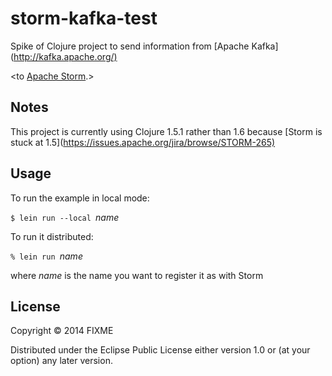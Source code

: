 storm-kafka-test
================

Spike of Clojure project to send information from [Apache
Kafka](<http://kafka.apache.org/)>

<to [Apache Storm](https://storm.apache.org/).>

Notes
-----

This project is currently using Clojure 1.5.1 rather than 1.6 because [Storm is
stuck at 1.5](<https://issues.apache.org/jira/browse/STORM-265)>

Usage
-----

To run the example in local mode:

`$ lein run --local `*name*

To run it distributed:

`% lein run `*name*

where *name* is the name you want to register it as with Storm

License
-------

Copyright © 2014 FIXME

Distributed under the Eclipse Public License either version 1.0 or (at your
option) any later version.

